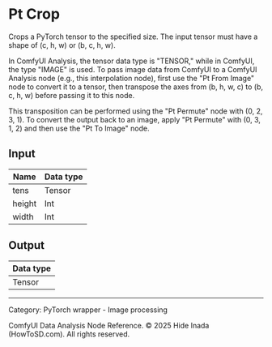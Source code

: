 # Pt Crop
Crops a PyTorch tensor to the specified size. The input tensor must have a shape of (c, h, w) or (b, c, h, w).

In ComfyUI Analysis, the tensor data type is "TENSOR," while in ComfyUI, the type "IMAGE" is used. To pass image data from ComfyUI to a ComfyUI Analysis node (e.g., this interpolation node), first use the "Pt From Image" node to convert it to a tensor, then transpose the axes from (b, h, w, c) to (b, c, h, w) before passing it to this node.

This transposition can be performed using the "Pt Permute" node with (0, 2, 3, 1). To convert the output back to an image, apply "Pt Permute" with (0, 3, 1, 2) and then use the "Pt To Image" node.

## Input
| Name | Data type |
|---|---|
| tens | Tensor |
| height | Int |
| width | Int |

## Output
| Data type |
|---|
| Tensor |

<HR>
Category: PyTorch wrapper - Image processing

ComfyUI Data Analysis Node Reference. © 2025 Hide Inada (HowToSD.com). All rights reserved.
